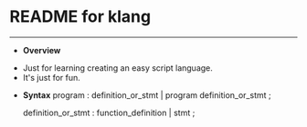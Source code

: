 # **README for klang**
***


 * **Overview**
  - Just for learning creating an easy script language.
  - It's just for fun.



 * **Syntax**
    program 
      : definition_or_stmt
      | program definition_or_stmt
      ;
    
    definition_or_stmt
      : function_definition
      | stmt 
      ;

